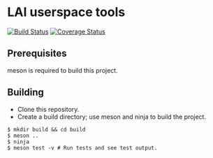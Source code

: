 # LAI userspace tools

[![Build Status](https://travis-ci.com/qword-os/lai_tools.svg?branch=master)](https://travis-ci.com/qword-os/lai_tools)
[![Coverage Status](https://coveralls.io/repos/github/qword-os/lai_tools/badge.svg?branch=master)](https://coveralls.io/github/qword-os/lai_tools?branch=master)

## Prerequisites

meson is required to build this project.

## Building

* Clone this repository.
* Create a build directory; use meson and ninja to build the project.

```
$ mkdir build && cd build
$ meson ..
$ ninja
$ meson test -v # Run tests and see test output.
```
